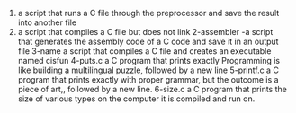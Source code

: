 1. a script that runs a C file through the preprocessor and save the result into another file
2. a script that compiles a C file but does not link
2-assembler -a script that generates the assembly code of a C code and save it in an output file
3-name a script that compiles a C file and creates an executable named cisfun
4-puts.c a C program that prints exactly Programming is like building a multilingual puzzle, followed by a new line
5-printf.c a C program that prints exactly with proper grammar, but the outcome is a piece of art,, followed by a new line.
6-size.c a C program that prints the size of various types on the computer it is compiled and run on.


